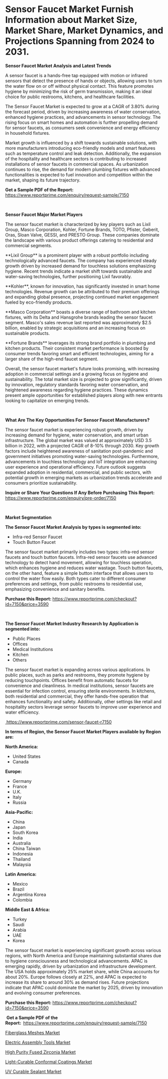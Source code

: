 <p><h1>Sensor Faucet Market Furnish Information about Market Size, Market Share, Market Dynamics, and Projections Spanning from 2024 to 2031.</h1></p><p><strong>Sensor Faucet Market Analysis and Latest Trends</strong></p>
<p><p>A sensor faucet is a hands-free tap equipped with motion or infrared sensors that detect the presence of hands or objects, allowing users to turn the water flow on or off without physical contact. This feature promotes hygiene by minimizing the risk of germ transmission, making it an ideal choice for public restrooms, kitchens, and healthcare facilities.</p><p>The Sensor Faucet Market is expected to grow at a CAGR of 3.80% during the forecast period, driven by increasing awareness of water conservation, enhanced hygiene practices, and advancements in sensor technology. The rising focus on smart homes and automation is further propelling demand for sensor faucets, as consumers seek convenience and energy efficiency in household fixtures. </p><p>Market growth is influenced by a shift towards sustainable solutions, with more manufacturers introducing eco-friendly models and smart features such as temperature control and leak detection. Additionally, the expansion of the hospitality and healthcare sectors is contributing to increased installations of sensor faucets in commercial spaces. As urbanization continues to rise, the demand for modern plumbing fixtures with advanced functionalities is expected to fuel innovation and competition within the market, shaping its future trajectory.</p></p>
<p><strong>Get a Sample PDF of the Report:&nbsp;</strong> <a href="https://www.reportprime.com/enquiry/request-sample/7150?utm_campaign=1573&utm_medium=2&utm_source=Github&utm_content=ia&utm_term=18102024&utm_id=sensor-faucet">https://www.reportprime.com/enquiry/request-sample/7150</a></p>
<p>&nbsp;</p>
<p><strong>Sensor Faucet Major Market Players</strong></p>
<p><p>The sensor faucet market is characterized by key players such as Lixil Group, Masco Corporation, Kohler, Fortune Brands, TOTO, Pfister, Geberit, Oras, Sloan Valve, GESSI, and PRESTO Group. These companies dominate the landscape with various product offerings catering to residential and commercial segments.</p><p>**Lixil Group** is a prominent player with a robust portfolio including technologically advanced faucets. The company has experienced steady growth driven by increased demand for touchless solutions emphasizing hygiene. Recent trends indicate a market shift towards sustainable and water-saving technologies, further positioning Lixil favorably.</p><p>**Kohler**, known for innovation, has significantly invested in smart home technologies. Revenue growth can be attributed to their premium offerings and expanding global presence, projecting continued market engagement fueled by eco-friendly products.</p><p>**Masco Corporation** boasts a diverse range of bathroom and kitchen fixtures, with its Delta and Hansgrohe brands leading the sensor faucet segment. Masco's sales revenue last reported was approximately $2.5 billion, enabled by strategic acquisitions and an increasing focus on sustainable products.</p><p>**Fortune Brands** leverages its strong brand portfolio in plumbing and kitchen products. Their consistent market performance is boosted by consumer trends favoring smart and efficient technologies, aiming for a larger share of the high-end faucet segment.</p><p>Overall, the sensor faucet market's future looks promising, with increasing adoption in commercial settings and a growing focus on hygiene and sustainability. The total market size is projected to grow significantly, driven by innovation, regulatory standards favoring water conservation, and heightened awareness regarding hygiene practices. These dynamics present ample opportunities for established players along with new entrants looking to capitalize on emerging trends.</p></p>
<p>&nbsp;</p>
<p><strong>What Are The Key Opportunities For Sensor Faucet Manufacturers?</strong></p>
<p><p>The sensor faucet market is experiencing robust growth, driven by increasing demand for hygiene, water conservation, and smart urban infrastructure. The global market was valued at approximately USD 3.5 billion in 2022, with a projected CAGR of 8-10% through 2030. Key growth factors include heightened awareness of sanitation post-pandemic and government initiatives promoting water-saving technologies. Furthermore, advancements in touchless technology and IoT integration are enhancing user experience and operational efficiency. Future outlook suggests expanded adoption in residential, commercial, and public sectors, with potential growth in emerging markets as urbanization trends accelerate and consumers prioritize sustainability.</p></p>
<p><strong>Inquire or Share Your Questions If Any Before Purchasing This Report:</strong> <a href="https://www.reportprime.com/enquiry/pre-order/7150?utm_campaign=1573&utm_medium=2&utm_source=Github&utm_content=ia&utm_term=18102024&utm_id=sensor-faucet">https://www.reportprime.com/enquiry/pre-order/7150</a></p>
<p>&nbsp;</p>
<p><strong>Market Segmentation</strong></p>
<p><strong>The Sensor Faucet Market Analysis by types is segmented into:</strong></p>
<p><ul><li>Infra-red Sensor Faucet</li><li>Touch Button Faucet</li></ul></p>
<p><p>The sensor faucet market primarily includes two types: infra-red sensor faucets and touch button faucets. Infra-red sensor faucets use advanced technology to detect hand movement, allowing for touchless operation, which enhances hygiene and reduces water wastage. Touch button faucets, on the other hand, feature a simple button interface that allows users to control the water flow easily. Both types cater to different consumer preferences and settings, from public restrooms to residential use, emphasizing convenience and sanitary benefits.</p></p>
<p><strong>Purchase this Report:&nbsp;</strong><a href="https://www.reportprime.com/checkout?id=7150&price=3590&utm_campaign=1573&utm_medium=2&utm_source=Github&utm_content=ia&utm_term=18102024&utm_id=sensor-faucet">https://www.reportprime.com/checkout?id=7150&price=3590</a></p>
<p>&nbsp;</p>
<p><strong>The Sensor Faucet Market Industry Research by Application is segmented into:</strong></p>
<p><ul><li>Public Places</li><li>Offices</li><li>Medical Institutions</li><li>Kitchen</li><li>Others</li></ul></p>
<p><p>The sensor faucet market is expanding across various applications. In public places, such as parks and restrooms, they promote hygiene by reducing touchpoints. Offices benefit from automatic faucets for convenience and cleanliness. In medical institutions, sensor faucets are essential for infection control, ensuring sterile environments. In kitchens, both residential and commercial, they offer hands-free operation that enhances functionality and safety. Additionally, other settings like retail and hospitality sectors leverage sensor faucets to improve user experience and water efficiency.</p></p>
<p><a href="https://www.reportprime.com/sensor-faucet-r7150?utm_campaign=1573&utm_medium=2&utm_source=Github&utm_content=ia&utm_term=18102024&utm_id=sensor-faucet">&nbsp;https://www.reportprime.com/sensor-faucet-r7150</a></p>
<p><strong>In terms of Region, the Sensor Faucet Market Players available by Region are:</strong></p>
<p>
    <p> <strong> North America: </strong>
        <ul>
            <li>United States</li>
            <li>Canada</li>
        </ul>
        </p> 
    <p> <strong> Europe: </strong>
        <ul>
            <li>Germany</li>
            <li>France</li>
            <li>U.K.</li>
            <li>Italy</li>
            <li>Russia</li>
        </ul>
        </p> 
    <p> <strong> Asia-Pacific: </strong>
        <ul>
            <li>China</li>
            <li>Japan</li>
            <li>South Korea</li>
            <li>India</li>
            <li>Australia</li>
            <li>China Taiwan</li>
            <li>Indonesia</li>
            <li>Thailand</li>
            <li>Malaysia</li>
        </ul>
        </p> 
    <p> <strong> Latin America: </strong>
        <ul>
            <li>Mexico</li>
            <li>Brazil</li>
            <li>Argentina Korea</li>
            <li>Colombia</li>
        </ul>
        </p> 
    <p> <strong> Middle East & Africa: </strong>
        <ul>
            <li>Turkey</li>
            <li>Saudi</li>
            <li>Arabia</li>
            <li>UAE</li>
            <li>Korea</li>
        </ul>
    </p>
    </p>
<p><p>The sensor faucet market is experiencing significant growth across various regions, with North America and Europe maintaining substantial shares due to hygiene consciousness and technological advancements. APAC is emerging rapidly, driven by urbanization and infrastructure development. The USA holds approximately 25% market share, while China accounts for about 20%. Europe follows closely at 22%, and APAC is expected to increase its share to around 30% as demand rises. Future projections indicate that APAC could dominate the market by 2025, driven by innovation and evolving consumer preferences.</p></p>
<p><strong>Purchase this Report: </strong><a href="https://www.reportprime.com/checkout?id=7150&price=3590&utm_campaign=1573&utm_medium=2&utm_source=Github&utm_content=ia&utm_term=18102024&utm_id=sensor-faucet">https://www.reportprime.com/checkout?id=7150&price=3590</a></p>
<p>&nbsp;<strong>Get a Sample PDF of the Report:&nbsp;&nbsp;</strong><a href="https://www.reportprime.com/enquiry/request-sample/7150?utm_campaign=1573&utm_medium=2&utm_source=Github&utm_content=ia&utm_term=18102024&utm_id=sensor-faucet">https://www.reportprime.com/enquiry/request-sample/7150</a></p>
<p><strong></strong></p>
<p><p><a href="https://www.linkedin.com/pulse/in-depth-analysis-global-fiberglass-meshes-market-scope-lel6c?utm_campaign=1573&utm_medium=2&utm_source=Github&utm_content=ia&utm_term=18102024&utm_id=sensor-faucet">Fiberglass Meshes Market</a></p><p><a href="https://issuu.com/reportprime-2/docs/electric-assembly-tools-market-size_55f4b9085442ea?utm_campaign=1573&utm_medium=2&utm_source=Github&utm_content=ia&utm_term=18102024&utm_id=sensor-faucet">Electric Assembly Tools Market</a></p><p><a href="https://www.linkedin.com/pulse/global-high-purity-fused-zirconia-market-landscape-future-trends-giwvc?utm_campaign=1573&utm_medium=2&utm_source=Github&utm_content=ia&utm_term=18102024&utm_id=sensor-faucet">High Purity Fused Zirconia Market</a></p><p><a href="https://www.linkedin.com/pulse/global-light-curable-conformal-coatings-nexus-sector-confluences-ry6lc?utm_campaign=1573&utm_medium=2&utm_source=Github&utm_content=ia&utm_term=18102024&utm_id=sensor-faucet">Light-Curable Conformal Coatings Market</a></p><p><a href="https://www.linkedin.com/pulse/uv-curable-sealant-sector-surge-94-growth-roadmap-2031-5lyrc?utm_campaign=1573&utm_medium=2&utm_source=Github&utm_content=ia&utm_term=18102024&utm_id=sensor-faucet">UV Curable Sealant Market</a></p></p>